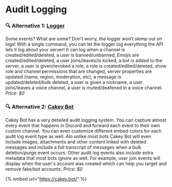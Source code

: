 # Audit Logging

### 🔍 Alternative 1: [Logger](https://logger.bot/)

Some events? What are some? Don’t worry, the logger won’t skimp out on logs! With a single command, you can let the logger log everything the API lets it log about your server! It can log when a channel is created/edited/deleted, a user is banned/unbanned, Emojis are created/edited/deleted, a user joins/leaves/is kicked, a bot is added to the server, a user is given/revoked a role, a role is created/edited/deleted, show role and channel permissions that are changed, server properties are updated (name, region, moderation, etc), a message is updated/deleted/bulk deleted, a user is given a nickname, a user joins/leaves a voice channel, a user is muted/deafened in a voice channel. \
_Price: $0_

### 🔍 Alternative 2: [Cakey Bot](https://cakey.bot/)

Cakey Bot has a very detailed audit logging system. You can capture almost every event that happens in Discord and forward each event to their own custom channel. You can even customize different embed colors for each audit log event type as well. Alo unlike most bots Cakey Bot will even include images, attachments and other content linked with deleted messages and include a full transcript of messages when a bulk deletion/purge event occurs. Other audit log events also include extra metadata that most bots ignore as well. For example, user join events will display when the user's account was created which can help you target and remove fake/bot accounts.
_Price: $0_

{% embed url="https://cakey.bot/" %}
